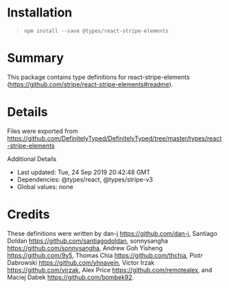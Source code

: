 # Installation
> `npm install --save @types/react-stripe-elements`

# Summary
This package contains type definitions for react-stripe-elements (https://github.com/stripe/react-stripe-elements#readme).

# Details
Files were exported from https://github.com/DefinitelyTyped/DefinitelyTyped/tree/master/types/react-stripe-elements

Additional Details
 * Last updated: Tue, 24 Sep 2019 20:42:48 GMT
 * Dependencies: @types/react, @types/stripe-v3
 * Global values: none

# Credits
These definitions were written by dan-j <https://github.com/dan-j>, Santiago Doldan <https://github.com/santiagodoldan>, sonnysangha <https://github.com/sonnysangha>, Andrew Goh Yisheng <https://github.com/9y5>, Thomas Chia <https://github.com/thchia>, Piotr Dabrowski <https://github.com/yhnavein>, Victor Irzak <https://github.com/virzak>, Alex Price <https://github.com/remotealex>, and Maciej Dabek <https://github.com/bombek92>.

